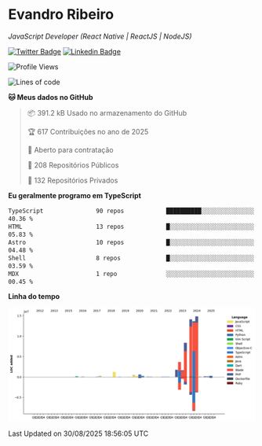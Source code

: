 # Evandro **Ribeiro**

*JavaScript Developer (React Native | ReactJS | NodeJS)*

[![Twitter Badge](https://img.shields.io/badge/-@ribeiroevandro-201B2D?style=flat-square&labelColor=201B2D&logo=twitter&logoColor=white&link=https://twitter.com/ribeiroevandro)](https://twitter.com/ribeiroevandro) 
[![Linkedin Badge](https://img.shields.io/badge/-Evandro%20Ribeiro-201B2D?style=flat-square&logo=Linkedin&logoColor=white&link=https://www.linkedin.com/in/ribeiroevandro)](https://www.linkedin.com/in/ribeiroevandro) 


<!--START_SECTION:waka-->
![Profile Views](http://img.shields.io/badge/Visualizac%C3%B5es%20do%20perfil-4-blue)

![Lines of code](https://img.shields.io/badge/Desde%20o%20Hello%20World%20eu%20escrevi-61.7%20million%20linhas%20de%20c%C3%B3digo-blue)

**🐱 Meus dados no GitHub** 

> 📦 391.2 kB Usado no armazenamento do GitHub 
 > 
> 🏆 617 Contribuições no ano de 2025
 > 
> 💼 Aberto para contratação
 > 
> 📜 208 Repositórios Públicos 
 > 
> 🔑 132 Repositórios Privados 
 > 
**Eu geralmente programo em TypeScript** 

```text
TypeScript               90 repos            ██████████░░░░░░░░░░░░░░░   40.36 % 
HTML                     13 repos            █░░░░░░░░░░░░░░░░░░░░░░░░   05.83 % 
Astro                    10 repos            █░░░░░░░░░░░░░░░░░░░░░░░░   04.48 % 
Shell                    8 repos             █░░░░░░░░░░░░░░░░░░░░░░░░   03.59 % 
MDX                      1 repo              ░░░░░░░░░░░░░░░░░░░░░░░░░   00.45 % 
```



**Linha do tempo**

![Lines of Code chart](https://raw.githubusercontent.com/ribeiroevandro/ribeiroevandro/main/assets/bar_graph.png)


 Last Updated on 30/08/2025 18:56:05 UTC
<!--END_SECTION:waka-->
